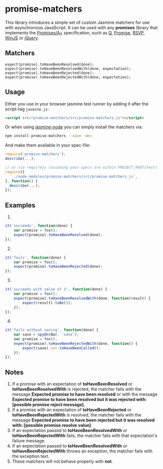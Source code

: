 # promise-matchers

This library introduces a simple set of custom Jasmine matchers for use with asynchronous JavaScript.
It can be used with any **promises** library that implements the
[Promises/A+](http://promises-aplus.github.io/promises-spec/) specification, such as
[Q](https://github.com/kriskowal/q), [Promise](https://npmjs.org/package/promise),
[RSVP](https://github.com/tildeio/rsvp.js),
[WinJS](http://msdn.microsoft.com/en-us/library/windows/apps/br211867.aspx) or
[jQuery](http://api.jquery.com/jQuery.Deferred/).

## Matchers

    expect(promise).toHaveBeenResolved(done);
    expect(promise).toHaveBeenResolvedWith(done, expectation);
    expect(promise).toHaveBeenRejected(done);
    expect(promise).toHaveBeenRejectedWith(done, expectation);

## Usage

Either you use in your browser jasmine test runner by adding it after the script-tag `jasmine.js`:

~~~html
<script src="promise-matchers/src/promise-matchers.js"></script>
~~~

Or when using [jasmine-node](https://github.com/mhevery/jasmine-node) you can simply install the matchers via:

~~~bash
npm install promise-matchers --save -dev
~~~

And make them available in your spec-file:

~~~js
require('promise-matchers');
describe(...);

// or via requirejs (assuming your specs are within PROJECT_ROOT/test):
require([
  '../node_modules/promise-matchers/src/promise-matchers.js',
], function() {
  describe(...);
});
~~~

## Examples

1.

```javascript
it('succeeds', function(done) {
    var promise = foo();
    expect(promise).toHaveBeenResolved(done);
});
```
2.

```javascript
it('fails', function(done) {
    var promise = foo();
    expect(promise).toHaveBeenRejected(done);
});
```
3.

```javascript
it('succeeds with value of 3', function(done) {
    var promise = foo();
    expect(promise).toHaveBeenResolvedWith(done, function(result) {
        expect(result).toBe(3);
    });
});
```
4.

```javascript
it('fails without saving', function(done) {
    var save = spyOn(Bar, 'save');
    var promise = foo();
    expect(promise).toHaveBeenRejectedWith(done, function() {
        expect(save).not.toHaveBeenCalled();
    });
});
```

## Notes

1. If a promise with an expectation of **toHaveBeenResolved** or **toHaveBeenResolvedWith** is rejected,
the matcher fails with the message **Expected promise to have been resolved** or with the message **Expected promise to have been resolved but it was rejected with: [possible promise reject message]**.
2. If a promise with an expectation of **toHaveBeenRejected** or **toHaveBeenRejectedWith** is resolved,
the matcher fails with the message **Expected promise to have been rejected but it was resolved with: [possible promise resolve value]**.
3. If an expectation passed to **toHaveBeenResolvedWith** or **toHaveBeenRejectedWith** fails,
the matcher fails with that expectation's failure message.
4. If an expectation passed to **toHaveBeenResolvedWith** or **toHaveBeenRejectedWith** throws an exception,
the matcher fails with the exception text.
5. These matchers will not behave properly with **not**.